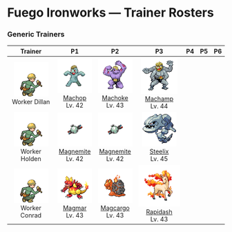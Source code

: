 # Fuego Ironworks — Trainer Rosters

### Generic Trainers

| Trainer | P1 | P2 | P3 | P4 | P5 | P6 |
|:-------:|:--:|:--:|:--:|:--:|:--:|:--:|
| ![Worker Dillan](../../assets/trainers/worker.png "Worker Dillan")<br>Worker Dillan | ![Machop](../../assets/sprites/machop/front.gif "Machop")<br>[Machop](../../pokemon/machop.md/)<br>Lv. 42 | ![Machoke](../../assets/sprites/machoke/front.gif "Machoke")<br>[Machoke](../../pokemon/machoke.md/)<br>Lv. 43 | ![Machamp](../../assets/sprites/machamp/front.gif "Machamp")<br>[Machamp](../../pokemon/machamp.md/)<br>Lv. 44 |
| ![Worker Holden](../../assets/trainers/worker.png "Worker Holden")<br>Worker Holden | ![Magnemite](../../assets/sprites/magnemite/front.gif "Magnemite")<br>[Magnemite](../../pokemon/magnemite.md/)<br>Lv. 42 | ![Magnemite](../../assets/sprites/magnemite/front.gif "Magnemite")<br>[Magnemite](../../pokemon/magnemite.md/)<br>Lv. 42 | ![Steelix](../../assets/sprites/steelix/front.gif "Steelix")<br>[Steelix](../../pokemon/steelix.md/)<br>Lv. 45 |
| ![Worker Conrad](../../assets/trainers/worker.png "Worker Conrad")<br>Worker Conrad | ![Magmar](../../assets/sprites/magmar/front.gif "Magmar")<br>[Magmar](../../pokemon/magmar.md/)<br>Lv. 43 | ![Magcargo](../../assets/sprites/magcargo/front.gif "Magcargo")<br>[Magcargo](../../pokemon/magcargo.md/)<br>Lv. 43 | ![Rapidash](../../assets/sprites/rapidash/front.gif "Rapidash")<br>[Rapidash](../../pokemon/rapidash.md/)<br>Lv. 43 |


